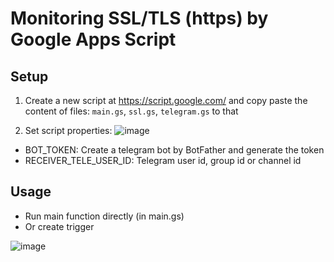 # Monitoring SSL/TLS (https) by Google Apps Script

## Setup

1. Create a new script at https://script.google.com/ and copy paste the content of files: `main.gs`, `ssl.gs`, `telegram.gs` to that

2. Set script properties:
![image](https://user-images.githubusercontent.com/16838267/193069013-49fcf526-395f-4f89-ad6c-496d0f063abb.png)
- BOT_TOKEN: Create a telegram bot by BotFather and generate the token
- RECEIVER_TELE_USER_ID: Telegram user id, group id or channel id

## Usage

- Run main function directly (in main.gs)
- Or create trigger

![image](https://user-images.githubusercontent.com/16838267/193070230-d5d37e4c-2edb-4c5c-bd95-fe9874824fac.png)
